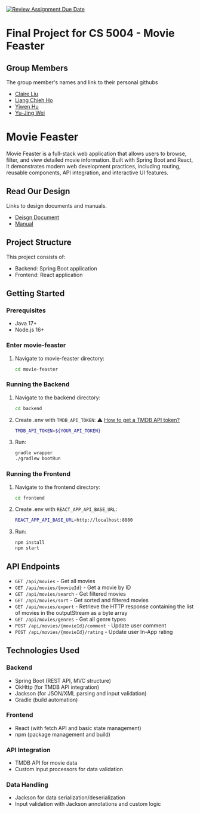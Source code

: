 [![Review Assignment Due Date](https://classroom.github.com/assets/deadline-readme-button-22041afd0340ce965d47ae6ef1cefeee28c7c493a6346c4f15d667ab976d596c.svg)](https://classroom.github.com/a/IE0ITl4j)
# Final Project for CS 5004 - Movie Feaster

## Group Members
The group member's names and link to their personal githubs
- [Claire Liu](https://github.com/happy1claire)
- [Liang Chieh Ho](https://github.com/JanaHo26)
- [Yiwen Hu](https://github.com/yiwenhu789)
- [Yu-Jing Wei](https://github.com/egsui)

# Movie Feaster

Movie Feaster is a full-stack web application that allows users to browse, filter, and view detailed movie information.
Built with Spring Boot and React, it demonstrates modern web development practices, including routing, reusable components, API integration, and interactive UI features.

## Read Our Design

Links to design documents and manuals.
- [Deisgn Document](https://github.com/5004-SEA-Fa24-Geeng/final-project-finalproject-group5/tree/main/DesignDocuments)
- [Manual](https://github.com/5004-SEA-Fa24-Geeng/final-project-finalproject-group5/blob/main/Manual/README.md)

## Project Structure

This project consists of:
- Backend: Spring Boot application
- Frontend: React application

## Getting Started

### Prerequisites
- Java 17+
- Node.js 16+

### Enter movie-feaster
1. Navigate to movie-feaster directory:
   ```bash
   cd movie-feaster

### Running the Backend
1. Navigate to the backend directory:
   ```bash
   cd backend
2. Create .env with `TMDB_API_TOKEN`:
   ⚠️ [How to get a TMDB API token?](https://developer.themoviedb.org/docs/getting-started)
   ```bash
   TMDB_API_TOKEN=${YOUR_API_TOKEN}
4. Run:
   ```bash
   gradle wrapper
   ./gradlew bootRun

### Running the Frontend
1. Navigate to the frontend directory:
   ```bash
   cd frontend
2. Create .env with `REACT_APP_API_BASE_URL`:
   ```bash
   REACT_APP_API_BASE_URL=http://localhost:8080
3. Run:
   ```bash
   npm install
   npm start

## API Endpoints

- `GET /api/movies` - Get all movies
- `GET /api/movies/{movieId}` - Get a movie by ID
- `GET /api/movies/search` - Get filtered movies
- `GET /api/movies/sort` - Get sorted and filtered movies
- `GET /api/movies/export` - Retrieve the HTTP response containing the list of movies in the outputStream as a byte array
- `GET /api/movies/genres` - Get all genre types
- `POST /api/movies/{movieId}/comment` - Update user comment
- `POST /api/movies/{movieId}/rating` - Update user In-App rating

## Technologies Used

### Backend
- Spring Boot (REST API, MVC structure)
- OkHttp (for TMDB API integration)
- Jackson (for JSON/XML parsing and input validation)
- Gradle (build automation)

### Frontend
- React (with fetch API and basic state management)
- npm (package management and build)

### API Integration
- TMDB API for movie data
- Custom input processors for data validation

### Data Handling
- Jackson for data serialization/deserialization
- Input validation with Jackson annotations and custom logic

